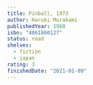 ```yaml
---
title: Pinball, 1973
author: Haruki Murakami
publishedYear: 1980
isbn: "4061860127"
status: read
shelves:
  - fiction
  - japan
rating: 3
finishedDate: "2021-01-09"
---
```

